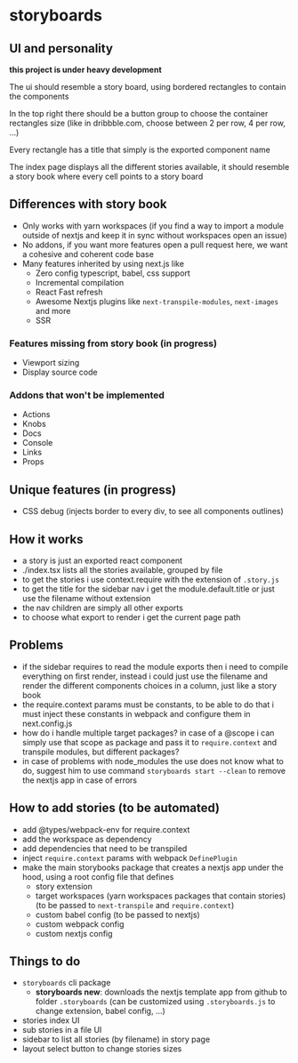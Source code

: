# storyboards

## UI and personality

**this project is under heavy development**

The ui should resemble a story board, using bordered rectangles to contain the components

In the top right there should be a button group to choose the container rectangles size (like in dribbble.com, choose between 2 per row, 4 per row, ...)

Every rectangle has a title that simply is the exported component name

The index page displays all the different stories available, it should resemble a story book where every cell points to a story board

## Differences with story book

-   Only works with yarn workspaces (if you find a way to import a module outside of nextjs and keep it in sync without workspaces open an issue)
-   No addons, if you want more features open a pull request here, we want a cohesive and coherent code base
-   Many features inherited by using next.js like
    -   Zero config typescript, babel, css support
    -   Incremental compilation
    -   React Fast refresh
    -   Awesome Nextjs plugins like `next-transpile-modules`, `next-images` and more
    -   SSR

### Features missing from story book (in progress)

-   Viewport sizing
-   Display source code

### Addons that won't be implemented

-   Actions
-   Knobs
-   Docs
-   Console
-   Links
-   Props

## Unique features (in progress)

-   CSS debug (injects border to every div, to see all components outlines)

## How it works

-   a story is just an exported react component
-   ./index.tsx lists all the stories available, grouped by file
-   to get the stories i use context.require with the extension of `.story.js`
-   to get the title for the sidebar nav i get the module.default.title or just use the filename without extension
-   the nav children are simply all other exports
-   to choose what export to render i get the current page path

## Problems

-   if the sidebar requires to read the module exports then i need to compile everything on first render, instead i could just use the filename and render the different components choices in a column, just like a story book
-   the require.context params must be constants, to be able to do that i must inject these constants in webpack and configure them in next.config.js
-   how do i handle multiple target packages? in case of a @scope i can simply use that scope as package and pass it to `require.context` and transpile modules, but different packages?
-   in case of problems with node_modules the use does not know what to do, suggest him to use command `storyboards start --clean` to remove the nextjs app in case of errors

## How to add stories (to be automated)

-   add @types/webpack-env for require.context
-   add the workspace as dependency
-   add dependencies that need to be transpiled
-   inject `require.context` params with webpack `DefinePlugin`
-   make the main storybooks package that creates a nextjs app under the hood, using a root config file that defines
    -   story extension
    -   target workspaces (yarn workspaces packages that contain stories) (to be passed to `next-transpile` and `require.context`)
    -   custom babel config (to be passed to nextjs)
    -   custom webpack config
    -   custom nextjs config

## Things to do

-   `storyboards` cli package
    -   **storyboards new**: downloads the nextjs template app from github to folder `.storyboards` (can be customized using `.storyboards.js` to change extension, babel config, ...)
-   stories index UI
-   sub stories in a file UI
-   sidebar to list all stories (by filename) in story page
-   layout select button to change stories sizes

